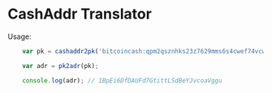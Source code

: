 # CashAddr Translator

Usage:

```js
	var pk = cashaddr2pk('bitcoincash:qpm2qsznhks23z7629mms6s4cwef74vcwvy22gdx6a');

	var adr = pk2adr(pk);

	console.log(adr); // 1BpEi6DfDAUFd7GtittLSdBeYJvcoaVggu
```

